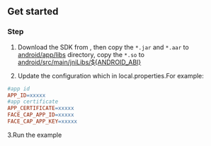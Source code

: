 ## Get started

### Step

1. Download the SDK from [](), then copy the `*.jar` and `*.aar` to [android/app/libs](app/libs)
   directory, copy the `*.so` to [android/src/main/jniLibs/${ANDROID_ABI}](app/src/main/jniLibs)

2. Update the configuration which in local.properties.For example:
```mk
#app id
APP_ID=xxxxx
#app certificate
APP_CERTIFICATE=xxxxx
FACE_CAP_APP_ID=xxxxx
FACE_CAP_APP_KEY=xxxxx
```

3.Run the example
